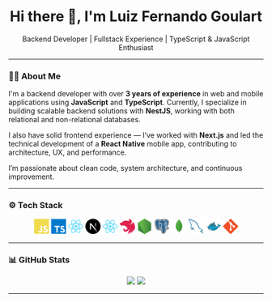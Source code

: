 <h1 align="center">Hi there 👋, I'm Luiz Fernando Goulart</h1>

<p align="center">
  Backend Developer | Fullstack Experience | TypeScript & JavaScript Enthusiast
</p>

---

### 🧑‍💻 About Me

I'm a backend developer with over **3 years of experience** in web and mobile applications using **JavaScript** and **TypeScript**. Currently, I specialize in building scalable backend solutions with **NestJS**, working with both relational and non-relational databases.

I also have solid frontend experience — I’ve worked with **Next.js** and led the technical development of a **React Native** mobile app, contributing to architecture, UX, and performance.

I’m passionate about clean code, system architecture, and continuous improvement.

---

### ⚙️ Tech Stack

<div align="center">
  <img alt="JavaScript" height="30" src="https://raw.githubusercontent.com/devicons/devicon/master/icons/javascript/javascript-plain.svg">
  <img alt="TypeScript" height="30" src="https://raw.githubusercontent.com/devicons/devicon/master/icons/typescript/typescript-original.svg">
  <img alt="React" height="30" src="https://raw.githubusercontent.com/devicons/devicon/master/icons/react/react-original.svg">
  <img alt="Next.js" height="30" src="https://raw.githubusercontent.com/devicons/devicon/master/icons/nextjs/nextjs-original.svg">
  <img alt="React Native" height="30" src="https://raw.githubusercontent.com/devicons/devicon/master/icons/react/react-original.svg">
  <img alt="NestJS" height="30" src="https://raw.githubusercontent.com/devicons/devicon/master/icons/nestjs/nestjs-plain.svg">
  <img alt="Node.js" height="30" src="https://raw.githubusercontent.com/devicons/devicon/master/icons/nodejs/nodejs-original.svg">
  <img alt="PostgreSQL" height="30" src="https://raw.githubusercontent.com/devicons/devicon/master/icons/postgresql/postgresql-original.svg">
  <img alt="MongoDB" height="30" src="https://raw.githubusercontent.com/devicons/devicon/master/icons/mongodb/mongodb-original.svg">
  <img alt="MySQL" height="30" src="https://raw.githubusercontent.com/devicons/devicon/master/icons/mysql/mysql-original.svg">
  <img alt="Docker" height="30" src="https://raw.githubusercontent.com/devicons/devicon/master/icons/docker/docker-original.svg">
  <img alt="Git" height="30" src="https://raw.githubusercontent.com/devicons/devicon/master/icons/git/git-original.svg">
</div>

---

### 📊 GitHub Stats

<div align="center">
  <img height="180em" src="https://github-readme-stats.vercel.app/api?username=NandoGoulartt&show_icons=true&theme=dark&include_all_commits=true&count_private=true"/>
  <img height="180em" src="https://github-readme-stats.vercel.app/api/top-langs/?username=NandoGoulartt&layout=compact&langs_count=7&theme=dark"/>
</div>

---
